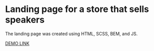 # Landing page for a store that sells speakers

The landing page was created using HTML, SCSS, BEM, and JS.

[DEMO LINK](https://artem-kyrylenko.github.io/bose_landing/)
